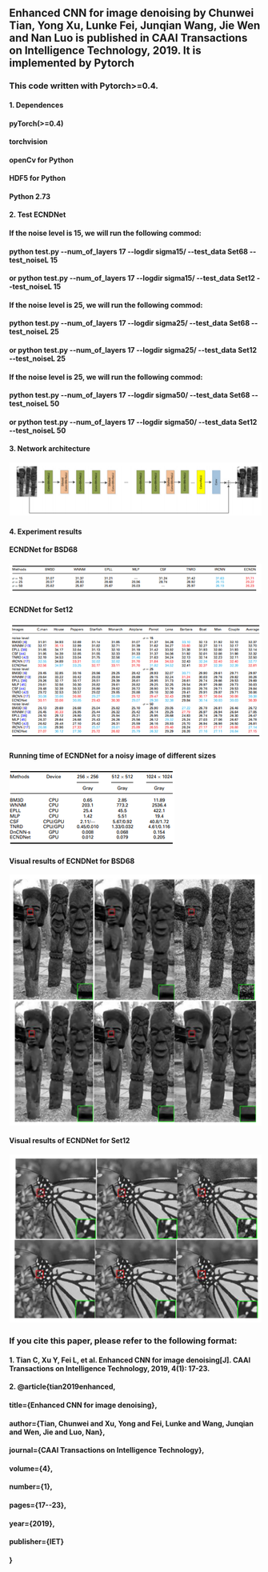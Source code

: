 ## Enhanced CNN for image denoising by Chunwei Tian, Yong Xu, Lunke Fei, Junqian Wang, Jie Wen and Nan Luo is published in CAAI Transactions on Intelligence Technology, 2019. It is implemented by Pytorch


### This code written with Pytorch>=0.4. 
#### 1. Dependences
####   pyTorch(>=0.4)
####   torchvision 
####   openCv for Python
####   HDF5 for Python
####   Python 2.73

#### 2. Test ECNDNet 
####  If the noise level is 15, we will run the following commod:
####         python test.py  --num_of_layers 17 --logdir sigma15/ --test_data Set68 --test_noiseL 15
####    or python test.py  --num_of_layers 17 --logdir sigma15/ --test_data Set12 --test_noiseL 15

####  If the noise level is 25, we will run the following commod:
####        python test.py  --num_of_layers 17 --logdir sigma25/ --test_data Set68 --test_noiseL 25
####    or python test.py  --num_of_layers 17 --logdir sigma25/ --test_data Set12 --test_noiseL 25

####  If the noise level is 25, we will run the following commod:
####    python test.py  --num_of_layers 17 --logdir sigma50/ --test_data Set68 --test_noiseL 50
####   or python test.py  --num_of_layers 17 --logdir sigma50/ --test_data Set12 --test_noiseL 50
#### 3. Network architecture 
#### ![RUNOOB 图标](./result//1.png)

#### 4. Experiment results
#### ECNDNet for BSD68
#### ![RUNOOB 图标](./result/2.png)

#### ECNDNet for Set12
#### ![RUNOOB 图标](./result/3.png)

#### Running time of ECNDNet for a noisy image of different sizes
#### ![RUNOOB 图标](./result/6.png)

#### Visual results of ECNDNet for BSD68
#### ![RUNOOB 图标](./result/4.png)

#### Visual results of ECNDNet for Set12
#### ![RUNOOB 图标](./result/5.png)

### If you cite this paper, please refer to the following format:
#### 1. Tian C, Xu Y, Fei L, et al. Enhanced CNN for image denoising[J]. CAAI Transactions on Intelligence Technology, 2019, 4(1): 17-23.
#### 2. @article{tian2019enhanced,
####  title={Enhanced CNN for image denoising},
####  author={Tian, Chunwei and Xu, Yong and Fei, Lunke and Wang, Junqian and Wen, Jie and Luo, Nan},
####  journal={CAAI Transactions on Intelligence Technology},
####  volume={4},
####  number={1},
####  pages={17--23},
####  year={2019},
####  publisher={IET}
#### }

